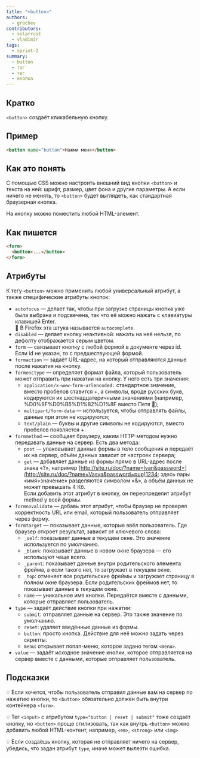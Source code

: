 ```yaml
---
title: "<button>"
authors:
  - grachev
contributors:
  - solarrust
  - vladimir
tags:
  - sprint-2
summary:
  - button
  - тэг
  - тег
  - кнопка
---
```


## Кратко

`<button>` создаёт кликабельную кнопку.

## Пример

```html
<button name="button">Нажми меня</button>
```

## Как это понять

С помощью CSS можно настроить внешний вид кнопки `<button>` и текста на ней: шрифт, размер, цвет фона и другие параметры. А если ничего не менять, то `<button>` будет выглядеть, как стандартная браузерная кнопка.

На кнопку можно поместить любой HTML-элемент.

## Как пишется

```html
<form>
  <button>...</button>
</form>
```

## Атрибуты

К тегу `<button>` можно применить любой универсальный атрибут, а также специфические атрибуты кнопок:

- `autofocus` — делает так, чтобы при загрузке страницы кнопка уже была выбрана и подсвечена, так что её можно нажать с клавиатуры клавишей Enter.<br />🤔 В Firefox эта штука называется `autoсomplete`.
- `disabled` — делает кнопку неактивной: нажать на неё нельзя, по дефолту отображается серым цветом.
- `form` — связывает кнопку с любой формой в документе через id. Если id не указан, то с предшествующей формой.
- `formaction` — задаёт URL-адрес, на который отправляются данные после нажатия на кнопку.
- `formenctype` — определяет формат файла, который пользователь может отправить при нажатии на кнопку. У него есть три значения:
  - `application/x-www-form-urlencoded:` стандартное значение, вместо пробелов ставится +, а символы, вроде русских букв, кодируются их шестнадцатеричными значениями (например, %D0%9F%D0%B5%D1%82%D1%8F вместо Петя 🤡);
  - `multipart/form-data` — используется, чтобы отправлять файлы, данные при этом не кодируются;
  - `text/plain` — буквы и другие символы не кодируются, вместо пробелов появляется +.
- `formmethod` — сообщает браузеру, каким HTTP-методом нужно передавать данные на сервер. Есть два метода:
  - `post` — упаковывает данные формы в тело сообщения и передаёт их на сервер, объём данных зависит от настроек сервера;
  - `get` — добавляет данные из формы прямо в URL-адрес после знака «?», например [http://site.ru/doc/?name=Ivan&password=](http://site.ru/doc/?name=Vasya&password=pup)1234; здесь пары «имя=значение» разделяются символом «&», а объём данных не может превышать 4 Кб.<br />Если добавить этот атрибут в кнопку, он переопределит атрибут method у всей формы.
- `formnovalidate` — добавь этот атрибут, чтобы браузер не проверял корректность URL или email, который пользователь отправляет через форму.
- `formtarget` — показывает данные, которые ввёл пользователь. Где браузер откроет результат, зависит от ключевого слова:
  - `_self`: показывает данные в текущем окне. Это значение используется по умолчанию.
  - `_blank`: показывает данные в новом окне браузера — его используют чаще всего.
  - `_parent`: показывает данные внутри родительского элемента фрейма, а если такого нет, то загружает в текущем окне.
  - `_top`: отменяет все родительские фреймы и загружает страницу в полном окне браузера. Если родительских фреймов нет, то показывает данные в текущем окне.
  - `name` — уникальное имя кнопки. Передаётся вместе с данными, которые отправляет пользователь.
- `type` — задаёт действие кнопки при нажатии:
  - `submit`: отправляет данные на сервер. Это также значение по умолчанию.
  - `reset`: удаляет введённые данные из формы.
  - `button`: просто кнопка. Действие для неё можно задать через скрипты.
  - `menu`: открывает попап-меню, которое задано тегом `<menu>`.
- `value` — задаёт исходное значение кнопки, которое отправляется на сервер вместе с данными, которые отправляет пользователь.

## Подсказки

💡 Если хочется, чтобы пользователь отправил данные вам на сервер по нажатию кнопки, то `<button>` обязательно должен быть внутри контейнера `<form>`.

💡 Тег `<input>` с атрибутом `type="button | reset | submit"` тоже создаёт кнопку, но `<button>` проще стилизовать, так как внутрь `<button>` можно добавить любой HTML-контент, например, `<em>`, `<strong>` или `<img>`

💡 Если создаёшь кнопку, которая не отправляет ничего на сервер, убедись, что задан атрибут `type`, иначе может вылезти ошибка.

